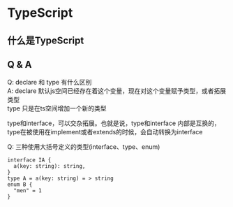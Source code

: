 # TypeScript

## 什么是TypeScript


## Q & A
Q: declare 和 type 有什么区别   
A: declare 默认js空间已经存在着这个变量，现在对这个变量赋予类型，或者拓展类型    
    type 只是在ts空间增加一个新的类型 

type和interface，可以交杂拓展。也就是说，type和interface 内部是互换的，type在被使用在implement或者extends的时候，会自动转换为interface

Q: 三种使用大括号定义的类型(interface、type、enum)
```
interface IA {
  a(key: string): string,
}
type A = a(key: string) = > string
enum B {
  "men" = 1
}
```
